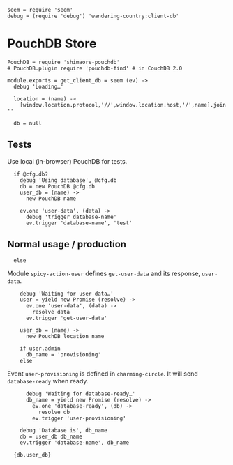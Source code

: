     seem = require 'seem'
    debug = (require 'debug') 'wandering-country:client-db'

PouchDB Store
=============

    PouchDB = require 'shimaore-pouchdb'
    # PouchDB.plugin require 'pouchdb-find' # in CouchDB 2.0

    module.exports = get_client_db = seem (ev) ->
      debug 'Loading…'

      location = (name) ->
        [window.location.protocol,'//',window.location.host,'/',name].join ''

      db = null

Tests
-----

Use local (in-browser) PouchDB for tests.

      if @cfg.db?
        debug 'Using database', @cfg.db
        db = new PouchDB @cfg.db
        user_db = (name) ->
          new PouchDB name

        ev.one 'user-data', (data) ->
          debug 'trigger database-name'
          ev.trigger 'database-name', 'test'

Normal usage / production
-------------------------

      else

Module `spicy-action-user` defines `get-user-data` and its response, `user-data`.

        debug 'Waiting for user-data…'
        user = yield new Promise (resolve) ->
          ev.one 'user-data', (data) ->
            resolve data
          ev.trigger 'get-user-data'

        user_db = (name) ->
          new PouchDB location name

        if user.admin
          db_name = 'provisioning'
        else

Event `user-provisioning` is defined in `charming-circle`. It will send `database-ready` when ready.

          debug 'Waiting for database-ready…'
          db_name = yield new Promise (resolve) ->
            ev.one 'database-ready', (db) ->
              resolve db
            ev.trigger 'user-provisioning'

        debug 'Database is', db_name
        db = user_db db_name
        ev.trigger 'database-name', db_name

      {db,user_db}
